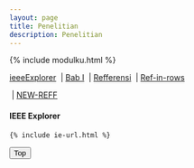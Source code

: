 ```yaml
---
layout: page
title: Penelitian
description: Penelitian 
---
```

{% include modulku.html %}
<!--
	modulku.html berisi javascript untuk cek mobile device, 
	jika perangkat mobile device maka ubah div-kolom menjadi div-rows
-->
<script>

	function msg(a){
		alert(a);
	}

	function checkmobile(a,b){
		//---Periksa jika perangkat Mobile Device maka tampilkan a dan hide b
		if( /Android|webOS|iPhone|iPad|iPod|BlackBerry|IEMobile|Opera Mini/i.test(navigator.userAgent) ) {
			document.getElementById(a).style.display = 'block';
			document.getElementById(b).style.display = 'none';
		}
		else
		{
			;
		}
	}

	function showinrows(a,b){
			document.getElementById(a).style.display = 'block';
			document.getElementById(b).style.display = 'none';
	}

	window.onload = function(){ 

		if( /Android|webOS|iPhone|iPad|iPod|BlackBerry|IEMobile|Opera Mini/i.test(navigator.userAgent) ) {
			var d4 = document.getElementById('sir');
			d4.style.visibility = "hidden";
			//alert("TES PESAN-PESAN .........!");
		}
	};
	function openpdf (fpdf){
		window.open(fpdf);
		window.title("Open-File")
	}

	function showx(a) {
		var dtag = ["bab1","i3e","reff","mreff","tes","nreff"];
		for(var i = 0;i < dtag.length;i++){
			if (a == dtag[i]){
				document.getElementById(a).style.display = 'block';
			}else{
				document.getElementById(dtag[i]).style.display = 'none';
			}
		}

	}

</script>

<a href="#i3e"  onclick="showx('i3e')">ieeeExplorer</a>
&nbsp;|&nbsp;<a href="#bab1"  onclick="showx('bab1')">Bab I</a>
&nbsp;|&nbsp;<a href="#reff"  onclick="showx('reff');checkmobile('mreff','reff')">Refferensi</a>
&nbsp;|&nbsp;<a href="#mreff" id="sir" onclick="showx('mreff');showinrows('mreff','reff')">Ref-in-rows</a>
<!-- &nbsp;|&nbsp;<a href="#tes" id="sir" onclick="showx('tes')">TES-DIV</a>
&nbsp;|&nbsp;<a href="#tes" id="sir" onclick="showx('tes')">TES-DIV</a> -->
&nbsp;|&nbsp;<a href="#nreff" onclick="showx('nreff')">NEW-REFF</a>
<div id="i3e" style="display:block" border="0">
	<h4> IEEE Explorer </h4>

	{% include ie-url.html %}

</div>
<div id="bab1" style="display:none" border="0">
	<h4> BAB I </h4>

	{%include penelitian/bab1.html%}

</div>
<div id="reff" style="display:none" border="0">
	<h4> Referensi Papers</h4>

	{%include penelitian/reff.html%}

</div>

<div id="mreff" style="display:none" border="0">
	<h4> Referensi Papers</h4>
	
	{%include penelitian/m-reff.html%}

</div>

<div id="tes" style="display:none" border="0">
	<h4> Referensi Papers</h4>
	
	{%include penelitian/reff-tes.html%}

</div>

<div id="nreff" style="display:none" border="0">
	<h4> Referensi Papers New-Reff</h4>
	
	{%include penelitian/n-reff.html%}

</div>


<button onclick="topFunction()" id="myBtn" title="Go to top">Top</button>


